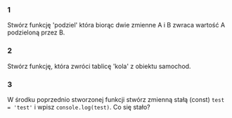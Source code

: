 ### 1 
Stwórz funkcję 'podziel' która biorąc dwie zmienne A i B zwraca wartość A podzieloną przez B.

### 2 
Stwórz funkcję, która zwróci tablicę 'kola' z obiektu samochod.

### 3 
W środku poprzednio stworzonej funkcji stwórz zmienną stałą (const) `test = 'test'` i wpisz `console.log(test)`. Co się stało?

